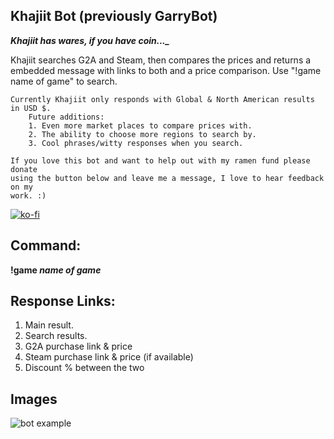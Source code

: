 ## Khajiit Bot (previously GarryBot)
***Khajiit has wares, if you have coin..._***

Khajiit searches G2A and Steam, then compares the prices and returns a embedded message with links to both and a price comparison. Use "!game name of game" to search.

	Currently Khajiit only responds with Global & North American results in USD $. 
		Future additions:
		1. Even more market places to compare prices with.
		2. The ability to choose more regions to search by.
		3. Cool phrases/witty responses when you search.
	
	If you love this bot and want to help out with my ramen fund please donate
	using the button below and leave me a message, I love to hear feedback on my
	work. :)
[![ko-fi](https://www.ko-fi.com/img/githubbutton_sm.svg)](https://ko-fi.com/L3L01PGZ3)
	 
## Command:

 **!game *name of game***
 
## Response Links:
 1. Main result.
 2. Search results.
 3. G2A purchase link & price
 4. Steam purchase link & price (if available)
 5. Discount % between the two

## Images
![bot example](https://i.imgur.com/mPQVfXc.png)
